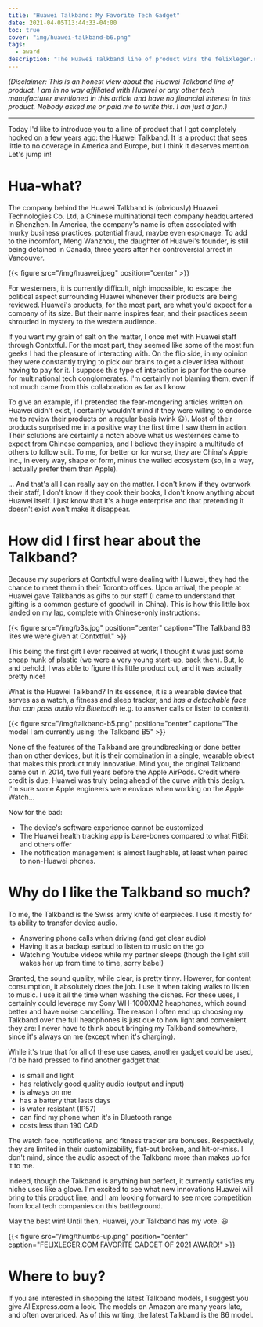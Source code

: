 ```yaml
---
title: "Huawei Talkband: My Favorite Tech Gadget"
date: 2021-04-05T13:44:33-04:00
toc: true
cover: "img/huawei-talkband-b6.png"
tags:
  - award
description: "The Huawei Talkband line of product wins the felixleger.com 'Favorite Gadget of 2021 Award'!"
---
```


*(Disclaimer: This is an honest view about the Huawei Talkband line of product. I am in no way affiliated with
Huawei or any other tech manufacturer mentioned in this article and have no financial interest in this
product. Nobody asked me or paid me to write this. I am just a fan.)*

---

Today I'd like to introduce you to a line of product that I got completely hooked on a few years ago: the
Huawei Talkband. It is a product that sees little to no coverage in America and Europe, but I think it
deserves mention. Let's jump in!

# Hua-what?

The company behind the Huawei Talkband is (obviously) Huawei Technologies Co. Ltd, a Chinese multinational tech
company headquartered in Shenzhen. In America, the company's name is often associated with murky business
practices, potential fraud, maybe even espionage. To add to the incomfort, Meng Wanzhou, the daughter of Huawei's
founder, is still being detained in Canada, three years after her controversial arrest in Vancouver.

{{< figure src="/img/huawei.jpeg" position="center" >}}

For westerners, it is currently difficult, nigh impossible, to escape the political aspect surrounding
Huawei whenever their products are being reviewed. Huawei's products, for the most part, are what you'd expect
for a company of its size. But their name inspires fear, and their practices seem shrouded in mystery to the
western audience.

If you want my grain of salt on the matter, I once met with Huawei staff through Contxtful. For the
most part, they seemed like some of the most fun geeks I had the pleasure of interacting with. On the
flip side, in my opinion they were constantly trying to pick our brains to get a clever idea without having to pay
for it. I suppose this type of interaction is par for the course for multinational tech conglomerates. I'm
certainly not blaming them, even if not much came from this collaboration as far as I know.

To give an example, if I pretended the fear-mongering articles written on Huawei didn't exist, I certainly
wouldn't mind if they were willing to endorse me to review their products on a regular basis (wink :smiley:). Most of their
products surprised me in a positive way the first time I saw them in action. Their solutions are certainly a
notch above what us westerners came to expect from Chinese companies, and I believe they inspire a multitude
of others to follow suit. To me, for better or for worse, they are China's Apple Inc., in every way, shape or
form, minus the walled ecosystem (so, in a way, I actually prefer them than Apple).

... And that's all I can really say on the matter. I don't know if they overwork their staff, I don't know if
they cook their books, I don't know anything about Huawei itself. I just know that it's a huge enterprise and that
pretending it doesn't exist won't make it disappear.

# How did I first hear about the Talkband?

Because my superiors at Contxtful were dealing with Huawei, they had the chance to meet them in their Toronto
offices. Upon arrival, the people at Huawei gave Talkbands as gifts to our staff (I came to understand that
gifting is a common gesture of goodwill in China). This is how this little box landed on my lap, complete with
Chinese-only instructions:

{{< figure src="/img/b3s.jpg" position="center" caption="The Talkband B3 lites we were given at Contxtful." >}}

This being the first gift I ever received at work, I thought it was just some cheap hunk of plastic (we were a
very young start-up, back then). But, lo and behold, I was able to figure this little product out, and it was
actually pretty nice!

What is the Huawei Talkband? In its essence, it is a wearable device that serves as a watch, a fitness and
sleep tracker, and *has a detachable face that can pass audio via Bluetooth* (e.g. to answer calls or listen to
content).

{{< figure src="/img/talkband-b5.png" position="center" caption="The model I am currently using: the Talkband B5" >}}

None of the features of the Talkband are groundbreaking or done better than on other devices, but it is their
combination in a single, wearable object that makes this product truly innovative. Mind you, the original Talkband came out in 2014, two full
years before the Apple AirPods. Credit where credit is due, Huawei was truly being ahead of the curve with
this design. I'm sure some Apple engineers were envious when working on the Apple Watch...

Now for the bad:

- The device's software experience cannot be customized
- The Huawei health tracking app is bare-bones compared to what FitBit and others offer
- The notification management is almost laughable, at least when paired to non-Huawei phones.

# Why do I like the Talkband so much?

To me, the Talkband is the Swiss army knife of earpieces. I use it mostly for its ability to transfer device
audio.

- Answering phone calls when driving (and get clear audio)
- Having it as a backup earbud to listen to music on the go
- Watching Youtube videos while my partner sleeps (though the light still wakes her up from time to time,
  sorry babe!)

Granted, the sound quality, while clear, is pretty tinny. However, for content consumption, it absolutely does
the job. I use it when taking walks to listen to music. I use it all the time when washing the dishes. For
these uses, I certainly could leverage my Sony WH-1000XM2 heaphones, which sound better and have noise cancelling.
The reason I often end up choosing my Talkband over the full headphones is just due to how light and
convenient they are: I never have to think about bringing my Talkband somewhere, since it's always on me (except when
it's charging).

While it's true that for all of these use cases, another gadget could be used, I'd be hard pressed to find
another gadget that:

- is small and light
- has relatively good quality audio (output and input)
- is always on me
- has a battery that lasts days
- is water resistant (IP57)
- can find my phone when it's in Bluetooth range
- costs less than 190 CAD

The watch face, notifications, and fitness tracker are bonuses. Respectively, they are limited in their
customizability, flat-out broken, and hit-or-miss. I don't mind, since the audio aspect of the Talkband more
than makes up for it to me.

Indeed, though the Talkband is anything but perfect, it currently satisfies my niche uses like a glove. I'm excited to see what
new innovations Huawei will bring to this product line, and I am looking forward to see more competition from
local tech companies on this battleground.

May the best win! Until then, Huawei, your Talkband has my vote. :smiley:

{{< figure src="/img/thumbs-up.png" position="center" caption="FELIXLEGER.COM FAVORITE GADGET OF 2021 AWARD!" >}}

# Where to buy?

If you are interested in shopping the latest Talkband models, I suggest you give AliExpress.com a look. The
models on Amazon are many years late, and often overpriced. As of this writing, the latest Talkband is the B6
model.
